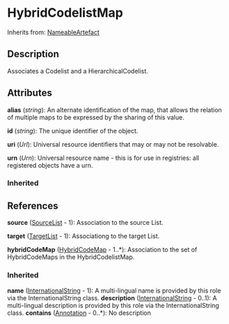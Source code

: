 
# HybridCodelistMap

Inherits from: [NameableArtefact](../Base/NameableArtefact.md)



## Description

Associates a Codelist and a HierarchicalCodelist.


## Attributes

**alias** (*string*): An alternate identification of the map, that allows the relation of multiple maps to be expressed by the sharing of this value.

**id** (*string*): The unique identifier of the object.

**uri** (*Url*): Universal resource identifiers that may or may not be resolvable.

**urn** (*Urn*): Universal resource name - this is for use in registries: all registered objects have a urn.

### Inherited



## References

**source** ([SourceList](SourceList.md) - 1): Association to the source List.

**target** ([TargetList](TargetList.md) - 1): Associationg to the target List.

**hybridCodeMap** ([HybridCodeMap](HybridCodeMap.md) - 1..*): Association to the set of HybridCodeMaps in the HybridCodelistMap.

### Inherited

**name** ([InternationalString](../Base/InternationalString.md) - 1): A multi-lingual name is provided by this role via the InternationalString class.
**description** ([InternationalString](../Base/InternationalString.md) - 0..1): A multi-lingual description is provided by this role via the InternationalString class.
**contains** ([Annotation](../Base/Annotation.md) - 0..*): No description



